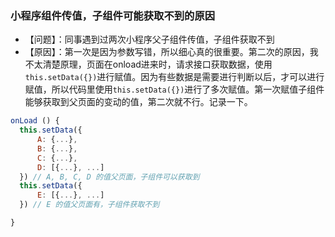 ### 小程序组件传值，子组件可能获取不到的原因
- 【问题】：同事遇到过两次小程序父子组件传值，子组件获取不到
- 【原因】：第一次是因为参数写错，所以细心真的很重要。第二次的原因，我不太清楚原理，页面在onload进来时，请求接口获取数据，使用`this.setData({})`进行赋值。因为有些数据是需要进行判断以后，才可以进行赋值，所以代码里使用`this.setData({})`进行了多次赋值。第一次赋值子组件能够获取到父页面的变动的值，第二次就不行。记录一下。

```js
onLoad () {
  this.setData({
      A: {...},
      B: {...},
      C: {...},
      D: [{...}, ...]
  }) // A, B, C, D 的值父页面，子组件可以获取到
  this.setData({
      E: [{...}, ...]
  }) // E 的值父页面有，子组件获取不到

}
```